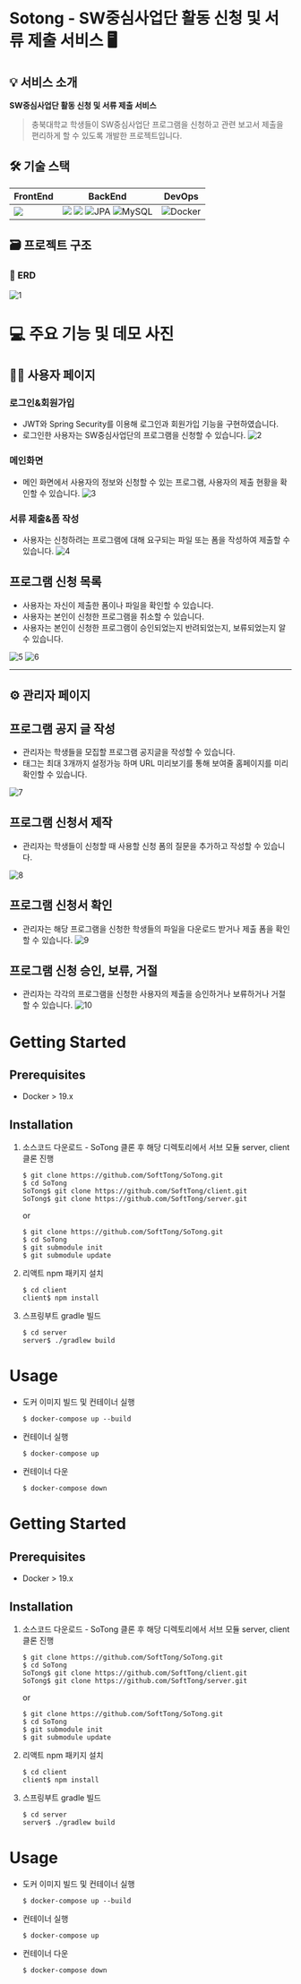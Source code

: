 # Sotong - ****SW중심사업단 활동 신청 및 서류 제출 서비스**** 🖥


## 💡 서비스 소개

****SW중심사업단 활동 신청 및 서류 제출 서비스****

> 충북대학교 학생들이 SW중심사업단 프로그램을 신청하고 관련 보고서 제출을 편리하게 할 수 있도록 개발한 프로젝트입니다.
>

## 🛠️ 기술 스택
| FrontEnd | BackEnd | DevOps |
| --- | --- | --- |
|<img src="https://img.shields.io/badge/react-61DAFB?style=for-the-badge&logo=react&logoColor=black">|<img src="https://img.shields.io/badge/java-007396?style=for-the-badge&logo=java&logoColor=white"> <img src="https://img.shields.io/badge/springboot-6DB33F?style=for-the-badge&logo=springboot&logoColor=white"> ![JPA](https://img.shields.io/badge/jpa-6DA55F.svg?style=for-the-badge&logo=springdatajpa&logoColor=white) ![MySQL](https://img.shields.io/badge/mysql-%230769AD.svg?style=for-the-badge&logo=mysql&logoColor=white) | ![Docker](https://img.shields.io/badge/docker-%23007ACC.svg?style=for-the-badge&logo=docker&logoColor=white)

## 🗃️ 프로젝트 구조

### 🔗 ERD
![1](https://user-images.githubusercontent.com/57143818/190411772-f1d570a3-09b2-4c18-a689-8ec26dcf258f.png)


# 💻 주요 기능 및 데모 사진

## 👩🏻 사용자 페이지

### 로그인&회원가입

- JWT와 Spring Security를 이용해 로그인과 회원가입 기능을 구현하였습니다.
- 로그인한 사용자는 SW중심사업단의 프로그램을 신청할 수 있습니다.
  ![2](https://user-images.githubusercontent.com/57143818/190411785-23e9ab1e-6d6c-4857-bc03-2f26a7d64af9.png)


### 메인화면

- 메인 화면에서 사용자의 정보와 신청할 수 있는 프로그램, 사용자의 제출 현황을 확인할 수 있습니다.
  ![3](https://user-images.githubusercontent.com/57143818/190411802-d9472ba9-8475-491a-848b-3c1a016e8eab.png)


### 서류 제출&폼 작성

- 사용자는 신청하려는 프로그램에 대해 요구되는 파일 또는 폼을 작성하여 제출할 수 있습니다.
  ![4](https://user-images.githubusercontent.com/57143818/190411823-30d6728e-87ba-4ac7-a4a0-3b562d2c1c2b.png)


## 프로그램 신청 목록

- 사용자는 자신이 제출한 폼이나 파일을 확인할 수 있습니다.
- 사용자는 본인이 신청한 프로그램을 취소할 수 있습니다.
- 사용자는 본인이 신청한 프로그램이 승인되었는지 반려되었는지, 보류되었는지 알 수 있습니다.

![5](https://user-images.githubusercontent.com/57143818/190411851-01e3f80c-29af-40d0-9110-6713bc7fe024.png)
![6](https://user-images.githubusercontent.com/57143818/190411859-ee5130e5-4f26-4cb1-abde-9e590d4d2781.png)


---

## ⚙ 관리자 페이지

## 프로그램 공지 글 작성

- 관리자는 학생들을 모집할 프로그램 공지글을 작성할 수 있습니다.
- 태그는 최대 3개까지 설정가능 하며 URL 미리보기를 통해 보여줄 홈페이지를 미리 확인할 수 있습니다.

![7](https://user-images.githubusercontent.com/57143818/190411869-7ef035b4-e920-41c8-ad13-e1091147476d.png)

## 프로그램 신청서 제작

- 관리자는 학생들이 신청할 때 사용할 신청 폼의 질문을 추가하고 작성할 수 있습니다.

![8](https://user-images.githubusercontent.com/57143818/190411881-e12d3e67-6b71-44bd-8ce5-846ab8f96eb7.png)

## 프로그램 신청서 확인

- 관리자는 해당 프로그램을 신청한 학생들의 파일을 다운로드 받거나 제출 폼을 확인할 수 있습니다.
  ![9](https://user-images.githubusercontent.com/57143818/190411894-64b5be89-d8e7-474c-a524-d8c781188cfa.png)


## 프로그램 신청 승인, 보류, 거절

- 관리자는 각각의 프로그램을 신청한 사용자의 제출을 승인하거나 보류하거나 거절할 수 있습니다.
  ![10](https://user-images.githubusercontent.com/57143818/190411905-bab61a7c-c985-49a9-b213-1a06c4cc02e8.png)



# Getting Started

## Prerequisites
- Docker > 19.x

## Installation
1. 소스코드 다운로드 - SoTong 클론 후 해당 디렉토리에서 서브 모듈 server, client 클론 진행
    ```shell
    $ git clone https://github.com/SoftTong/SoTong.git
    $ cd SoTong
    SoTong$ git clone https://github.com/SoftTong/client.git
    SoTong$ git clone https://github.com/SoftTong/server.git
    ```
   or
    ```shell
    $ git clone https://github.com/SoftTong/SoTong.git
    $ cd SoTong
    $ git submodule init
    $ git submodule update
    ```

2. 리액트 npm 패키지 설치
    ```shell
    $ cd client
    client$ npm install
    ```
3. 스프링부트 gradle 빌드
    ```shell
    $ cd server
    server$ ./gradlew build
    ```
# Usage
- 도커 이미지 빌드 및 컨테이너 실행
    ```shell
    $ docker-compose up --build
    ```
- 컨테이너 실행
    ```shell
    $ docker-compose up
    ```
- 컨테이너 다운
    ```shell
    $ docker-compose down
    ```


# Getting Started

## Prerequisites

- Docker > 19.x

## Installation

1. 소스코드 다운로드 - SoTong 클론 후 해당 디렉토리에서 서브 모듈 server, client 클론 진행
   ```shell
   $ git clone https://github.com/SoftTong/SoTong.git
   $ cd SoTong
   SoTong$ git clone https://github.com/SoftTong/client.git
   SoTong$ git clone https://github.com/SoftTong/server.git
   ```
   or
   ```shell
   $ git clone https://github.com/SoftTong/SoTong.git
   $ cd SoTong
   $ git submodule init
   $ git submodule update
   ```
2. 리액트 npm 패키지 설치
   ```shell
   $ cd client
   client$ npm install
   ```
3. 스프링부트 gradle 빌드
   ```shell
   $ cd server
   server$ ./gradlew build
   ```

# Usage

- 도커 이미지 빌드 및 컨테이너 실행
  ```shell
  $ docker-compose up --build
  ```
- 컨테이너 실행
  ```shell
  $ docker-compose up
  ```
- 컨테이너 다운
  ```shell
  $ docker-compose down
  ```
